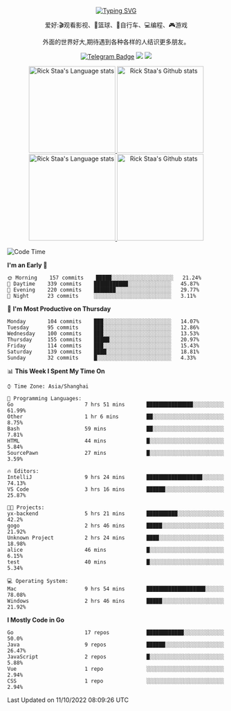 <div align="center"> 

[![Typing SVG](https://readme-typing-svg.herokuapp.com?size=25&duration=2500&color=eeeeee&vCenter=true&width=200&height=40&lines=Hi+there+%F0%9F%91%8B%F0%9F%8F%BB;I'm+DanBai)](https://git.io/typing-svg)

爱好:🎬观看影视、🏀篮球、🚴自行车、💻编程、🎮游戏

外面的世界好大,期待遇到各种各样的人结识更多朋友。

[![Telegram Badge](https://img.shields.io/badge/-Telegram-blue?style=flat&logo=Telegram&logoColor=white)](https://t.me/danbai9420) 
[![](https://img.shields.io/badge/-Blog-brightgreen?style=flat&logo=Blogger&logoColor=white)](https://p00q.cn)
[![](https://img.shields.io/badge/-Email-red?style=flat&logo=Mail.Ru&logoColor=white)](mailto:danbai@88.com)
</div>

<!-- Light Mode -->
<div align="center"> 
<a href="https://github.com/anuraghazra/github-readme-stats#gh-light-mode-only">
<img height=200 src="https://github-readme-stats-git-master-rstaa-rickstaa.vercel.app/api/top-langs/?username=danbai225&layout=compact&langs_count=10&hide_border=1&role=OWNER,COLLABORATOR#gh-light-mode-only" alt="Rick Staa's Language stats" />
</a>
<a href="https://github.com/anuraghazra/github-readme-stats#gh-light-mode-only">
<img height=200 src="https://github-readme-stats-git-master-rstaa-rickstaa.vercel.app/api?username=danbai225&show_icons=true&count_private=true&line_height=28&hide_border=1&include_all_commits=true&card_width=450&role=OWNER,COLLABORATOR&exclude_repo=github-readme-stats#gh-light-mode-only" alt="Rick Staa's Github stats" />
</a>
</div>

<!-- Dark Mode -->
<div align="center"> 
<a href="https://github.com/anuraghazra/github-readme-stats#gh-dark-mode-only">
<img height=200 src="https://github-readme-stats-git-master-rstaa-rickstaa.vercel.app/api/top-langs/?username=danbai225&layout=compact&langs_count=10&hide_border=1&role=OWNER,COLLABORATOR&theme=github_dark#gh-dark-mode-only" alt="Rick Staa's Language stats" />
</a>
<a href="https://github.com/anuraghazra/github-readme-stats#gh-dark-mode-only">
<img height=200 src="https://github-readme-stats-git-master-rstaa-rickstaa.vercel.app/api?username=danbai225&show_icons=true&count_private=true&line_height=28&hide_border=1&include_all_commits=true&card_width=450&role=OWNER,COLLABORATOR&exclude_repo=github-readme-stats&theme=github_dark#gh-dark-mode-only" alt="Rick Staa's Github stats" />
</a>
</div>

<!--START_SECTION:waka-->
![Code Time](http://img.shields.io/badge/Code%20Time-90%20hrs%208%20mins-blue)

**I'm an Early 🐤** 

```text
🌞 Morning    157 commits    █████░░░░░░░░░░░░░░░░░░░░   21.24% 
🌆 Daytime    339 commits    ███████████░░░░░░░░░░░░░░   45.87% 
🌃 Evening    220 commits    ███████░░░░░░░░░░░░░░░░░░   29.77% 
🌙 Night      23 commits     ░░░░░░░░░░░░░░░░░░░░░░░░░   3.11%

```
📅 **I'm Most Productive on Thursday** 

```text
Monday       104 commits    ███░░░░░░░░░░░░░░░░░░░░░░   14.07% 
Tuesday      95 commits     ███░░░░░░░░░░░░░░░░░░░░░░   12.86% 
Wednesday    100 commits    ███░░░░░░░░░░░░░░░░░░░░░░   13.53% 
Thursday     155 commits    █████░░░░░░░░░░░░░░░░░░░░   20.97% 
Friday       114 commits    ███░░░░░░░░░░░░░░░░░░░░░░   15.43% 
Saturday     139 commits    ████░░░░░░░░░░░░░░░░░░░░░   18.81% 
Sunday       32 commits     █░░░░░░░░░░░░░░░░░░░░░░░░   4.33%

```


📊 **This Week I Spent My Time On** 

```text
⌚︎ Time Zone: Asia/Shanghai

💬 Programming Languages: 
Go                       7 hrs 51 mins       ███████████████░░░░░░░░░░   61.99% 
Other                    1 hr 6 mins         ██░░░░░░░░░░░░░░░░░░░░░░░   8.75% 
Bash                     59 mins             ██░░░░░░░░░░░░░░░░░░░░░░░   7.81% 
HTML                     44 mins             █░░░░░░░░░░░░░░░░░░░░░░░░   5.84% 
SourcePawn               27 mins             █░░░░░░░░░░░░░░░░░░░░░░░░   3.59%

🔥 Editors: 
IntelliJ                 9 hrs 24 mins       ██████████████████░░░░░░░   74.13% 
VS Code                  3 hrs 16 mins       ██████░░░░░░░░░░░░░░░░░░░   25.87%

🐱‍💻 Projects: 
yx-backend               5 hrs 21 mins       ██████████░░░░░░░░░░░░░░░   42.2% 
gogo                     2 hrs 46 mins       █████░░░░░░░░░░░░░░░░░░░░   21.92% 
Unknown Project          2 hrs 24 mins       ████░░░░░░░░░░░░░░░░░░░░░   18.98% 
alice                    46 mins             █░░░░░░░░░░░░░░░░░░░░░░░░   6.15% 
test                     40 mins             █░░░░░░░░░░░░░░░░░░░░░░░░   5.34%

💻 Operating System: 
Mac                      9 hrs 54 mins       ███████████████████░░░░░░   78.08% 
Windows                  2 hrs 46 mins       █████░░░░░░░░░░░░░░░░░░░░   21.92%

```

**I Mostly Code in Go** 

```text
Go                       17 repos            ████████████░░░░░░░░░░░░░   50.0% 
Java                     9 repos             ██████░░░░░░░░░░░░░░░░░░░   26.47% 
JavaScript               2 repos             █░░░░░░░░░░░░░░░░░░░░░░░░   5.88% 
Vue                      1 repo              ░░░░░░░░░░░░░░░░░░░░░░░░░   2.94% 
CSS                      1 repo              ░░░░░░░░░░░░░░░░░░░░░░░░░   2.94%

```



 Last Updated on 11/10/2022 08:09:26 UTC
<!--END_SECTION:waka-->
